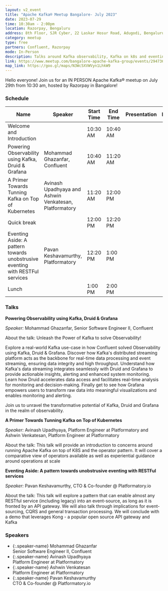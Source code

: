 ```yaml
---
layout: v2_event
title: "Apache Kafka® Meetup Bangalore- July 2023"
date: 2023-07-29
time: 10:30am - 2:00pm
location: Razorpay, Bengaluru
address: 8th Floor, SJR Cyber, 22 Laskar Hosur Road, Adugodi, Bengaluru, 560030
category: meetup
type: free
partners: Confluent, Razorpay
mode: In-Person
description: Talks around Kafka observability, Kafka on k8s and eventing with Kong & Kafka
link: https://www.meetup.com/bangalore-apache-kafka-group/events/294736040/
map_link: https://goo.gl/maps/N3Wc5XVWVyn1LhkW9
---
```


<div class="about">
Hello everyone! Join us for an IN PERSON Apache Kafka® meetup on July 29th from 10:30 am, hosted by Razorpay in Bangalore!
</div>

### Schedule

| Name                                                                          | Speaker                                                | Start Time | End Time | Presentation | Recording |
| ----------------------------------------------------------------------------- | ------------------------------------------------------ | ---------- | -------- | ------------ | --------- |
| Welcome and Introduction                                                      |                                                        | 10:30 AM   | 10:40 AM |              |           |
| Powering Observability using Kafka, Druid & Grafana                           | Mohammad Ghazanfar, Confluent                          | 10:40 AM   | 11:20 AM |              |           |
| A Primer Towards Tunning Kafka on Top of Kubernetes                           | Avinash Upadhyaya and Ashwin Venkatesan, Platformatory | 11:20 AM   | 12:00 PM |              |           |
| Quick break                                                                   |                                                        | 12:00 PM   | 12:20 PM |              |           |
| Eventing Aside: A pattern towards unobstrusive eventing with RESTFul services | Pavan Keshavamurthy, Platformatory                     | 12:20 PM   | 1:00 PM  |              |           |
| Lunch                                                                         |                                                        | 1:00 PM    | 2:00 PM  |              |           |

### Talks

**Powering Observability using Kafka, Druid & Grafana**

_Speaker:_ Mohammad Ghazanfar, Senior Software Engineer II, Confluent

About the talk: Unleash the Power of Kafka to solve Observability!

Explore a real-world Kafka use-case in how Confluent solved Observability using Kafka, Druid & Grafana. Discover how Kafka's distributed streaming platform acts as the backbone for real-time data processing and event streaming, ensuring data integrity and high throughput. Understand how Kafka's data streaming integrates seamlessly with Druid and Grafana to provide actionable insights, alerting and enhanced system monitoring. Learn how Druid accelerates data access and facilitates real-time analysis for monitoring and decision-making. Finally get to see how Grafana empowers users to transform raw data into meaningful visualizations and enables monitoring and alerting.

Join us to unravel the transformative potential of Kafka, Druid and Grafana in the realm of observability.

**A Primer Towards Tunning Kafka on Top of Kubernetes**

_Speaker:_ Avinash Upadhyaya, Platform Engineer at Platformatory and Ashwin Venkatesan, Platform Engineer at Platformatory

About the talk: This talk will provide an introduction to concerns around running Apache Kafka on top of K8S and the operator pattern. It will cover a comparative view of operators available as well as experiential guidance around operations at scale

**Eventing Aside: A pattern towards unobstrusive eventing with RESTFul services**

_Speaker:_ Pavan Keshavamurthy, CTO & Co-founder @ Platformatory.io

About the talk: This talk will explore a pattern that can enable almost any RESTful service (including legacy) into an event-source, as long as it is fronted by an API gateway. We will also talk through implications for event-sourcing, CQRS and general transaction processing. We will conclude with a demo that leverages Kong - a popular open source API gateway and Kafka

### Speakers

- {:.speaker-name} Mohammad Ghazanfar <br> <span class="speaker-description"> Senior Software Engineer II, Confluent</span>
- {:.speaker-name} Avinash Upadhyaya <br> <span class="speaker-description"> Platform Engineer at Platformatory</span>
- {:.speaker-name} Ashwin Venkatesan <br> <span class="speaker-description"> Platform Engineer at Platformatory</span>
- {:.speaker-name} Pavan Keshavamurthy <br> <span class="speaker-description"> CTO & Co-founder @ Platformatory.io</span>
